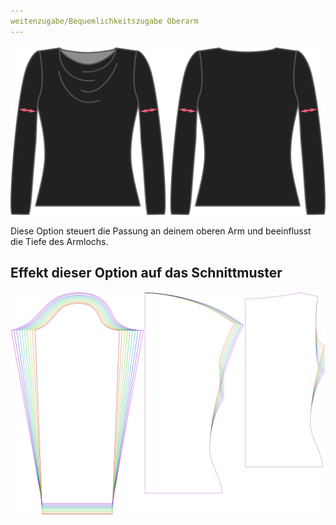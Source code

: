 ```yaml
---
weitenzugabe/Bequemlichkeitszugabe Oberarm
---
```


![Die Beizeps-Leicht-Option auf Diana](./bicepsease.svg)

Diese Option steuert die Passung an deinem oberen Arm und beeinflusst die Tiefe des Armlochs.

## Effekt dieser Option auf das Schnittmuster

![Dieses Bild zeigt den Effekt dieser Option, indem es mehrere Varianten überlagert, die einen anderen Wert für diese Option haben](diana_bicepsease_sample.svg "Effekt dieser Option auf das Schnittmuster")
